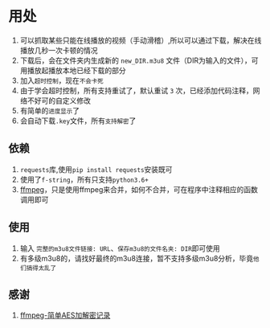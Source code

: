 # 用处

1. 可以抓取某些只能在线播放的视频（手动滑稽）,所以可以通过下载，解决在线播放几秒一次卡顿的情况 
2. 下载后，会在文件夹内生成新的 `new_DIR.m3u8` 文件（DIR为输入的文件），可用播放起播放本地已经下载的部分 
3. 加入`超时控制`，现在`不会卡死` 
4. 由于学会超时控制，所有支持重试了，默认重试 `3` 次，已经添加代码注释，网络不好可的自定义修改 
5. 有简单的`进度显示`了 
6. 会自动下载`.key`文件，所有`支持解密`了 

## 依赖

1. `requests`库,使用`pip install requests`安装既可 
2. 使用了`f-string`，所有只支持`python3.6+ ` 
3. [ffmpeg](http://www.ffmpeg.org)，只是使用ffmpeg来合并，如何不合并，可在程序中注释相应的函数调用即可 


## 使用

1. 输入 `完整的m3u8文件链接: URL`、`保存m3u8的文件名夹: DIR`即可使用 
2. 有多级m3u8的，请找好最终的m3u8连接，暂不支持多级m3u8分析，毕竟`他们搞得太乱了` 

## 感谢

1. [ffmpeg-简单AES加解密记录](https://blog.csdn.net/Yao_2333/article/details/82910560)
